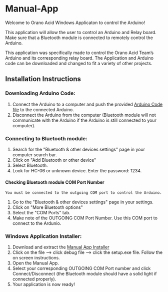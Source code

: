 # Manual-App

Welcome to Orano Acid Windows Applicaton to control the Arduino! <br>

This application will allow the user to control an Arduino and Relay board. Make sure that a Bluetooth module is connected to remotely control the Arduino. <br>

This application was specifically made to control the Orano Acid Team’s Arduino and its corresponding relay board. The Application and Arduino code can be downloaded and changed to fit a variety of other projects. <br>

## Installation Instructions <br>

### Downloading Arduino Code: <br>
1.	Connect the Arduino to a computer and push the provided [Arduino Code file](https://github.com/estrlee/Manual-App/blob/master/windows_arduinocode.zip) to the connected Arduino.
2.	Disconnect the Arduino from the computer (Bluetooth module will not communicate with the Arduino if the Arduino is still connected to your computer).

### Connecting to Bluetooth module: <br>
1.	Search for the "Bluetooth & other devices settings" page in your computer search bar. 
2.  Click on "Add Bluetooth or other device"
3.  Select Bluetooth.
4.  Look for HC-06 or unknown device. Enter the password: 1234.

#### Checking Bluetooth module COM Port Number
    You must be connected to the outgoing COM port to control the Arduino.
1.	Go to the "Bluetooth & other devices settings" page in your settings.
2.	Click on "More Bluetooth options"
3.  Select the "COM Ports" tab.
4.  Make note of the OUTGOING COM Port Number. Use this COM port to connect to the Ardunio. 

### Windows Application Installer: <br>
1.	Download and extract the [Manual App Installer](https://github.com/estrlee/Manual-App/blob/master/Manual%20App%20Installer.zip)
2.	Click on the file --> click debug file --> click the setup.exe file. Follow the on screen instructions.
3.	Open the Manual App.
4.	Select your corresponding OUTGOING COM Port number and click Connect/Disconnect (the Bluetooth module should have a solid light if connected properly).
5.	Your application is now ready!

